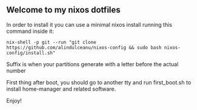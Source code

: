 ## Welcome to my nixos dotfiles

In order to install it you can use a minimal nixos install running this command inside it:

```
nix-shell -p git --run "git clone https://github.com/alindulceanu/nixos-config && sudo bash nixos-config/install.sh"
```

Suffix is when your partitions generate with a letter before the actual number

First thing after boot, you should go to another tty and run first_boot.sh to install home-manager and related software.

Enjoy!
